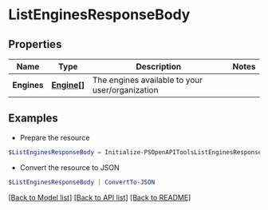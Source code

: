 # ListEnginesResponseBody
## Properties

Name | Type | Description | Notes
------------ | ------------- | ------------- | -------------
**Engines** | [**Engine[]**](Engine.md) | The engines available to your user/organization | 

## Examples

- Prepare the resource
```powershell
$ListEnginesResponseBody = Initialize-PSOpenAPIToolsListEnginesResponseBody  -Engines [{&quot;description&quot;:&quot;Stability-AI Stable Diffusion v1.5&quot;,&quot;id&quot;:&quot;stable-diffusion-v1-5&quot;,&quot;name&quot;:&quot;Stable Diffusion v1.5&quot;,&quot;type&quot;:&quot;PICTURE&quot;},{&quot;description&quot;:&quot;Stability-AI Stable Diffusion v2.1&quot;,&quot;id&quot;:&quot;stable-diffusion-512-v2-1&quot;,&quot;name&quot;:&quot;Stable Diffusion v2.1&quot;,&quot;type&quot;:&quot;PICTURE&quot;},{&quot;description&quot;:&quot;Stability-AI Stable Diffusion 768 v2.1&quot;,&quot;id&quot;:&quot;stable-diffusion-768-v2-1&quot;,&quot;name&quot;:&quot;Stable Diffusion v2.1-768&quot;,&quot;type&quot;:&quot;PICTURE&quot;}]
```

- Convert the resource to JSON
```powershell
$ListEnginesResponseBody | ConvertTo-JSON
```

[[Back to Model list]](../README.md#documentation-for-models) [[Back to API list]](../README.md#documentation-for-api-endpoints) [[Back to README]](../README.md)

